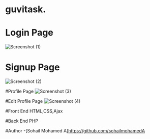 # guvitask.


# Login Page
![Screenshot (1)](https://user-images.githubusercontent.com/118013229/230823142-d33b59eb-29f7-4974-b264-e9276d536fd1.png)

# Signup Page
![Screenshot (2)](https://user-images.githubusercontent.com/118013229/230823154-34c67668-9655-49a3-98d1-9aa7d420d7a7.png)

#Profile Page
![Screenshot (3)](https://user-images.githubusercontent.com/118013229/230823161-6fdfe74b-a837-44ff-85da-a8368e738147.png)

#Edit Profile Page
![Screenshot (4)](https://user-images.githubusercontent.com/118013229/230823165-cc7e1551-6c48-48ee-8dec-e8618a7dc6ba.png)

#Front End
HTML,CSS,Ajax

#Back End
PHP

#Author
-[Sohail Mohamed A]https://github.com/sohailmohamedA
